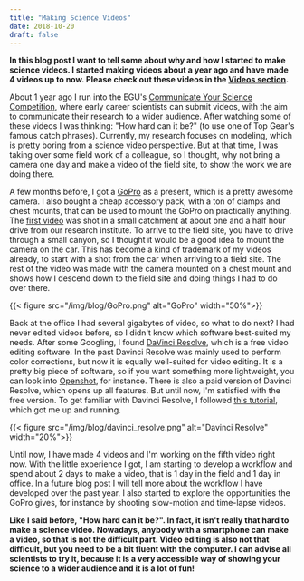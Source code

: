 ```yaml
---
title: "Making Science Videos"
date: 2018-10-20
draft: false
---
```


**In this blog post I want to tell some about why and how I started to make science videos. I started making videos about a year ago and have made 4 videos up to now. Please check out these videos in the [Videos section](/videos/).**

About 1 year ago I run into the EGU's [Communicate Your Science Competition](https://www.egu.eu/ecs/at-the-assembly/competition/), where early career scientists can submit videos, with the aim to communicate their research to a wider audience. After watching some of these videos I was thinking: "How hard can it be?" (to use one of Top Gear's famous catch phrases). Currently, my research focuses on modeling, which is pretty boring from a science video perspective. But at that time, I was taking over some field work of a colleague, so I thought, why not bring a camera one day and make a video of the field site, to show the work we are doing there.

A few months before, I got a [GoPro](https://gopro.com/) as a present, which is a pretty awesome camera. I also bought a cheap accessory pack, with a ton of clamps and chest mounts, that can be used to mount the GoPro on practically anything. The [first video](/videos/2018-turrilla-catchment/) was shot in a small catchment at about one and a half hour drive from our research institute. To arrive to the field site, you have to drive through a small canyon, so I thought it would be a good idea to mount the camera on the car. This has become a kind of trademark of my videos already, to start with a shot from the car when arriving to a field site. The rest of the video was made with the camera mounted on a chest mount and shows how I descend down to the field site and doing things I had to do over there.

{{< figure src="/img/blog/GoPro.png" alt="GoPro" width="50%">}}

Back at the office I had several gigabytes of video, so what to do next? I had never edited videos before, so I didn't know which software best-suited my needs. After some Googling, I found [DaVinci Resolve](https://www.blackmagicdesign.com/products/davinciresolve/), which is a free video editing software. In the past Davinci Resolve was mainly used to perform color corrections, but now it is equally well-suited for video editing. It is a pretty big piece of software, so if you want something more lightweight, you can look into [Openshot](https://www.openshot.org/), for instance. There is also a paid version of Davinci Resolve, which opens up all features. But until now, I'm satisfied with the free version. To get familiar with Davinci Resolve, I followed [this tutorial](https://www.youtube.com/watch?v=h-WhyR-rfUk), which got me up and running.

{{< figure src="/img/blog/davinci_resolve.png" alt="Davinci Resolve" width="20%">}}

Until now, I have made 4 videos and I'm working on the fifth video right now. With the little experience I got, I am starting to develop a workflow and spend about 2 days to make a video, that is 1 day in the field and 1 day in office. In a future blog post I will tell more about the workflow I have developed over the past year. I also started to explore the opportunities the GoPro gives, for instance by shooting slow-motion and time-lapse videos. 

**Like I said before, "How hard can it be?". In fact, it isn't really that hard to make a science video. Nowadays, anybody with a smartphone can make a video, so that is not the difficult part. Video editing is also not that difficult, but you need to be a bit fluent with the computer. I can advise all scientists to try it, because it is a very accessible way of showing your science to a wider audience and it is a lot of fun!**